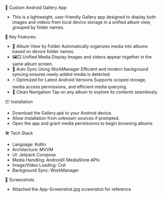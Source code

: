 📸 Custom Android Gallery App
- This is a lightweight, user-friendly Gallery app designed to display both images and videos from local device storage in a unified album view, grouped by folder names.

🔹 Key Features:

- 📂 Album View by Folder
    Automatically organizes media into albums based on device folder names.
- 🖼️🎞️ Unified Media Display
  Images and videos appear together in the same album screen.
- 🔄 Auto Sync Using WorkManager
  Efficient and modern background syncing ensures newly added media is detected.
- ⚡ Optimized for Latest Android Versions
  Supports scoped storage, media access permissions, and efficient media querying.
- 🧭 Clean Navigation
  Tap on any album to explore its contents seamlessly.

📦 Installation
- Download the Gallery.apk to your Android device.
- Allow installation from unknown sources if prompted.
- Open the app and grant media permissions to begin browsing albums.

🛠️ Tech Stack
- Language: Kotlin
- Architecture: MVVM
- UI: Jetpack Compose
- Media Handling: AndroidX MediaStore APIs
- Image/Video Loading: Coil
- Background Sync: WorkManager
  
📲 Screenshots
- Attached the App-Screenshot.jpg screenshot for reference
